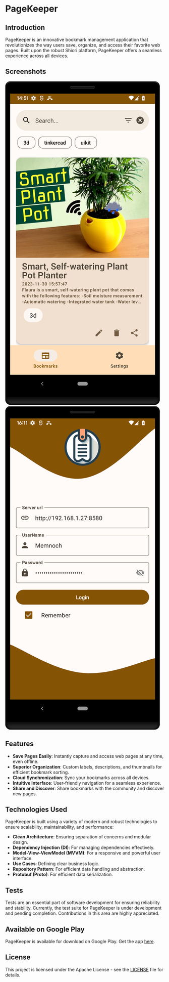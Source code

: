 # PageKeeper

## Introduction
PageKeeper is an innovative bookmark management application that revolutionizes the way users save, organize, and access their favorite web pages. Built upon the robust Shiori platform, PageKeeper offers a seamless experience across all devices.

## Screenshots
![Screenshot 1](screenshoots/Screenshot_1.png)
![Screenshot 2](screenshoots/Screenshot_2.png)

## Features
- **Save Pages Easily**: Instantly capture and access web pages at any time, even offline.
- **Superior Organization**: Custom labels, descriptions, and thumbnails for efficient bookmark sorting.
- **Cloud Synchronization**: Sync your bookmarks across all devices.
- **Intuitive Interface**: User-friendly navigation for a seamless experience.
- **Share and Discover**: Share bookmarks with the community and discover new pages.

## Technologies Used
PageKeeper is built using a variety of modern and robust technologies to ensure scalability, maintainability, and performance:
- **Clean Architecture**: Ensuring separation of concerns and modular design.
- **Dependency Injection (DI)**: For managing dependencies effectively.
- **Model-View-ViewModel (MVVM)**: For a responsive and powerful user interface.
- **Use Cases**: Defining clear business logic.
- **Repository Pattern**: For efficient data handling and abstraction.
- **Protobuf (Proto)**: For efficient data serialization.

## Tests
Tests are an essential part of software development for ensuring reliability and stability. Currently, the test suite for PageKeeper is under development and pending completion. Contributions in this area are highly appreciated.

## Available on Google Play
PageKeeper is available for download on Google Play. Get the app [here](https://play.google.com/store/apps/details?id=com.desarrollodroide.pagekeeper&hl=es_419&gl=US).

## License
This project is licensed under the Apache License - see the [LICENSE](LICENSE) file for details.

